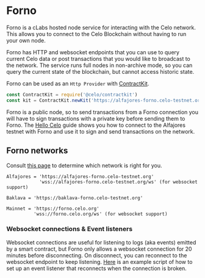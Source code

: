 # Forno

Forno is a cLabs hosted node service for interacting with the Celo network. This allows you to connect to the Celo Blockchain without having to run your own node.

Forno has HTTP and websocket endpoints that you can use to query current Celo data or post transactions that you would like to broadcast to the network. The service runs full nodes in non-archive mode, so you can query the current state of the blockchain, but cannot access historic state.

Forno can be used as an `Http Provider` with [ContractKit](contractkit/).

```javascript
const ContractKit = require('@celo/contractkit')
const kit = ContractKit.newKit('https://alfajores-forno.celo-testnet.org')
```

Forno is a public node, so to send transactions from a Forno connection you will have to sign transactions with a private key before sending them to Forno. The [Hello Celo](start/hellocelo.md) guide shows you how to connect to the Alfajores testnet with Forno and use it to sign and send transactions on the network.

## Forno networks

Consult [this page](../getting-started/choosing-a-network.md) to determine which network is right for you.

```text
Alfajores = 'https://alfajores-forno.celo-testnet.org' 
            'wss://alfajores-forno.celo-testnet.org/ws' (for websocket support)

Baklava = 'https://baklava-forno.celo-testnet.org'

Mainnet = 'https://forno.celo.org'
          'wss://forno.celo.org/ws' (for websocket support)
```

### Websocket connections & Event listeners

Websocket connections are useful for listening to logs \(aka events\) emitted by a smart contract, but Forno only allows a websocket connection for 20 minutes before disconnecting. On disconnect, you can reconnect to the websocket endpoint to keep listening. [Here](https://gist.github.com/critesjosh/a230e7b2eb54c8d330ca57db1f6239db) is an example script of how to set up an event listener that reconnects when the connection is broken.


